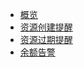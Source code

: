
* [概览](/remind/README)
* [资源创建提醒](/remind/notification)
* [资源过期提醒](/remind/overduealarm)
* [余额告警](/remind/shortbalancealarm)
     
